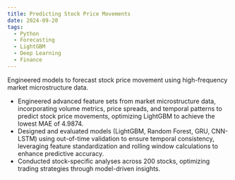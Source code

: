 ```yaml
---
title: Predicting Stock Price Movements
date: 2024-09-20
tags:
  - Python
  - Forecasting
  - LightGBM
  - Deep Learning
  - Finance
---
```


Engineered models to forecast stock price movement using high-frequency market microstructure data.

- Engineered advanced feature sets from market microstructure data, incorporating volume metrics, price spreads, and temporal patterns
to predict stock price movements, optimizing LightGBM to achieve the lowest MAE of 4.9874.  
- Designed and evaluated models (LightGBM, Random Forest, GRU, CNN-LSTM) using out-of-time validation to ensure temporal
consistency, leveraging feature standardization and rolling window calculations to enhance predictive accuracy. 
- Conducted stock-specific analyses across 200 stocks, optimizing trading strategies through model-driven insights.

<!--more-->
